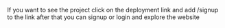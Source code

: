 If you want to see the project click on the deployment link and add /signup to the link after that you can signup or login and explore the website
